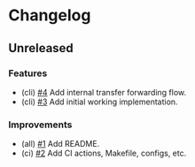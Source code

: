 <!--
This changelog was created using the `clu` binary
(https://github.com/MalteHerrmann/changelog-utils).
-->
# Changelog

## Unreleased

### Features

- (cli) [#4](https://github.com/noble-assets/orbgen/pull/4) Add internal transfer forwarding flow.
- (cli) [#3](https://github.com/noble-assets/orbgen/pull/3) Add initial working implementation.

### Improvements

- (all) [#1](https://github.com/noble-assets/orbgen/pull/1) Add README.
- (ci) [#2](https://github.com/noble-assets/orbgen/pull/2) Add CI actions, Makefile, configs, etc.
